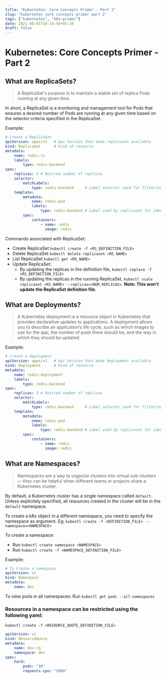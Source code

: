 ```yaml
---
title: "Kubernetes: Core Concepts Primer - Part 2"
slug: "kubernetes core concepts primer part 2"
tags: ["kubernetes", "k8s-primer"]
date: 2021-08-01T18:14:56+05:30
draft: false
---
```


# Kubernetes: Core Concepts Primer - Part 2

## What are ReplicaSets?
> A ReplicaSet's purpose is to maintain a stable set of replica Pods running at any given time.

In short, a ReplicaSet is a monitoring and management tool for Pods that ensures a desired number of Pods are running at any given time based on the selector criteria specified in the ReplicaSet. 

Example:
```yaml
# Create a ReplicaSet
apiVersion: apps/v1   # Api Version that made replicaset available
kind: ReplicaSet      # Kind of resource
metadata:
    name: redis-rs
    labels:
        type: redis-backend
spec:
    replicas: 3 # Desired number of replicas
    selector:
        matchLabels:
            type: redis-backend     # Label selector used for filtering pods
    template:
        metadata:
            name: redis-pod
            labels:
                type: redis-backend # Label used by replicaset for identifying pods
        spec:
            containers:
                - name: redis
                  image: redis
```

Commands associated with ReplicaSet:
- Create ReplicaSet `kubectl create -f <RS_DEFINITION_FILE>`
- Delete ReplicaSet `kubectl delete replicaset <RS_NAME>`
- List ReplicaSet `kubectl get <RS_NAME>`
- Update ReplicaSet:
    - By updating the replicas in the definition file, `kubectl replace -f <RS_DEFINITION_FILE>`
    - By updating the replicas in the running ReplicaSet, `kubectl scale replicaset <RS_NAME> --replicas=<NUM_REPLICAS>`. **Note: This won't update the ReplicaSet definition file.**


## What are Deployments?
> A Kubernetes deployment is a resource object in Kubernetes that provides declarative updates to applications. A deployment allows you to describe an application’s life cycle, such as which images to use for the app, the number of pods there should be, and the way in which they should be updated. 

Example:
```yaml
# Create a deployment
apiVersion: apps/v1   # Api Version that made deployment available
kind: Deployment      # Kind of resource
metadata:
    name: redis-deployment
    labels:
        type: redis-backend
spec:
    replicas: 3 # Desired number of replicas
    selector:
        matchLabels:
            type: redis-backend     # Label selector used for filtering pods
    template:
        metadata:
            name: redis-pod
            labels:
                type: redis-backend # Label used by replicaset for identifying pods
        spec:
            containers:
                - name: redis
                  image: redis
```


## What are Namespaces?
> Namespaces are a way to organize clusters into virtual sub-clusters — they can be helpful when different teams or projects share a Kubernetes cluster.

By default, a Kubernetes cluster has a single namespace called `default`. Unless explicitely specified, all resources created in the cluster will be in the `default` namespace. 

To create a k8s object in a different namespace, you need to specify the namespace as argument. Eg: `kubectl create -f <DEFINITION_FILE> --namespace=<NAMESPACE>`

To create a namespace: 
- Run `kubectl create namespace <NAMESPACE>`
- Run `kubectl create -f <NAMESPACE_DEFINITION_FILE>`

Example:
```yaml
# To Create a namespace
apiVersion: v1
kind: Namespace
metadata:
    name: dev
```

To view pods in all namespaces: Run `kubectl get pods --all-namespaces`

### Resources in a namespace can be restricted using the following yaml:
`kubectl create -f <RESOURCE_QUOTE_DEFINITION_FILE>`
```yaml
apiVersion: v1
kind: ResourceQuota
metadata:
    name: dev-rq
    namespace: dev
spec:
    hard:
        pods: "10"
        requests.cpu: "100m"
```